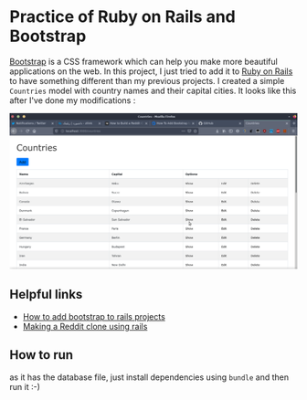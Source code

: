 # Practice of Ruby on Rails and Bootstrap

[Bootstrap](http://getbootstap.com) is a CSS framework which can help you make more beautiful applications on the web. In this project, I just tried to add it to [Ruby on Rails](http://rubyonrails.org) to have something different than my previous projects. I created a simple `Countries` model with country names and their capital cities. It looks like this after I've done my modifications : 

![Screenshot](screenshot.png)

## Helpful links

* [How to add bootstrap to rails projects](https://www.digitalocean.com/community/tutorials/how-to-add-bootstrap-to-a-ruby-on-rails-application)
* [Making a Reddit clone using rails](https://medium.com/@deallen7/how-to-build-a-reddit-like-site-with-ruby-on-rails-7b6cd106463d)

## How to run

as it has the database file, just install dependencies using `bundle` and then run it :-)